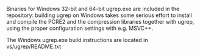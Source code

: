Binaries for Windows 32-bit and 64-bit ugrep.exe are included in the
repository: building ugrep on Windows takes some serious effort to install and
compile the PCRE2 and the compression libraries together with ugrep, using the
proper configuration settings with e.g. MSVC++.

The Windows ugrep.exe build instructions are located in vs/ugrep/README.txt
